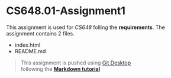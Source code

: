 # CS648.01-Assignment1
This assignment is used for _CS648_ folling the **requirements**.
The assignment contains 2 files.
- index.html
- README.md
> This assignment is pushed using [Git Desktop](https://desktop.github.com/)  
> following the [**Markdown tutorial**](https://www.markdowntutorial.com/)
 
